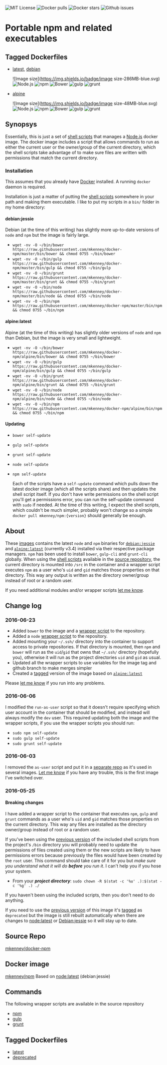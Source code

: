 ![MIT License](https://img.shields.io/github/license/mkenney/docker-npm.svg) ![Docker pulls](https://img.shields.io/docker/pulls/mkenney/npm.svg) ![Docker stars](https://img.shields.io/docker/stars/mkenney/npm.svg) ![Github issues](https://img.shields.io/github/issues-raw/mkenney/docker-npm.svg)

# Portable npm and related executables

## Tagged Dockerfiles

* [latest](https://github.com/mkenney/docker-npm/blob/master/Dockerfile), [debian](https://github.com/mkenney/docker-npm/blob/master/Dockerfile)

  ![Image size](https://img.shields.io/badge/image size-286MB-blue.svg) ![Node.js](https://img.shields.io/badge/Node.js-v6.2.2-026e00.svg) ![npm](https://img.shields.io/badge/npm-v3.9.5-c12127.svg) ![Bower](https://img.shields.io/badge/Bower-v1.7.9-ffcc2f.svg) ![gulp](https://img.shields.io/badge/gulp-v1.2.1-cf4646.svg) ![grunt](https://img.shields.io/badge/Grunt-v1.2.0-e48632.svg)

* [alpine](https://github.com/mkenney/docker-npm/blob/alpine/Dockerfile)

  ![Image size](https://img.shields.io/badge/image size-48MB-blue.svg) ![Node.js](https://img.shields.io/badge/Node.js-v6.2.0-026e00.svg) ![npm](https://img.shields.io/badge/npm-v3.8.9-c12127.svg) ![Bower](https://img.shields.io/badge/Bower-v1.7.9-ffcc2f.svg) ![gulp](https://img.shields.io/badge/gulp-v1.2.1-cf4646.svg) ![grunt](https://img.shields.io/badge/Grunt-v1.2.0-e48632.svg)

## Synopsys

Essentially, this is just a set of [shell scripts](https://github.com/mkenney/docker-npm/tree/master/bin) that manages a [Node.js](https://nodejs.org/) docker image. The docker image includes a script that allows commands to run as either the current user or the owner/group of the current directory, which the shell scripts take advantage of to make sure files are written with permissions that match the current directory.

### Installation

This assumes that you already have [Docker](https://www.docker.com) installed. A running `docker` daemon is required.

Installation is just a matter of putting the [shell scripts](https://github.com/mkenney/docker-npm/tree/master/bin) somewhere in your path and making them executable. I like to put my scripts in a `bin/` folder in my home directory:

#### debian:jessie

Debian (at the time of this writing) has slightly more up-to-date versions of `node` and `npm` but the image is fairly large.

* `wget -nv -O ~/bin/bower https://raw.githubusercontent.com/mkenney/docker-npm/master/bin/bower && chmod 0755 ~/bin/bower`
* `wget -nv -O ~/bin/gulp https://raw.githubusercontent.com/mkenney/docker-npm/master/bin/gulp && chmod 0755 ~/bin/gulp`
* `wget -nv -O ~/bin/grunt https://raw.githubusercontent.com/mkenney/docker-npm/master/bin/grunt && chmod 0755 ~/bin/grunt`
* `wget -nv -O ~/bin/node https://raw.githubusercontent.com/mkenney/docker-npm/master/bin/node && chmod 0755 ~/bin/node`
* `wget -nv -O ~/bin/npm https://raw.githubusercontent.com/mkenney/docker-npm/master/bin/npm && chmod 0755 ~/bin/npm`

#### alpine:latest

Alpine (at the time of this writing) has slightly older versions of `node` and `npm` than Debian, but the image is very small and lightweight.

* `wget -nv -O ~/bin/bower https://raw.githubusercontent.com/mkenney/docker-npm/alpine/bin/bower && chmod 0755 ~/bin/bower`
* `wget -nv -O ~/bin/gulp https://raw.githubusercontent.com/mkenney/docker-npm/alpine/bin/gulp && chmod 0755 ~/bin/gulp`
* `wget -nv -O ~/bin/grunt https://raw.githubusercontent.com/mkenney/docker-npm/alpine/bin/grunt && chmod 0755 ~/bin/grunt`
* `wget -nv -O ~/bin/node https://raw.githubusercontent.com/mkenney/docker-npm/alpine/bin/node && chmod 0755 ~/bin/node`
* `wget -nv -O ~/bin/npm https://raw.githubusercontent.com/mkenney/docker-npm/alpine/bin/npm && chmod 0755 ~/bin/npm`

#### Updating

* `bower self-update`
* `gulp self-update`
* `grunt self-update`
* `node self-update`
* `npm self-update`

  Each of the scripts have a `self-update` command which pulls down the latest docker image (which all the scripts share) and then updates the shell script itself. If you don't have write permissions on the shell script you'll get a permissions error, you can run the self-update command with `sudo` if needed. At the time of this writing, I expect the shell scripts, which couldn't be much simpler, probably won't change so a simple `docker pull mkenney/npm:{version}` should generally be enough.

## About

These [images](https://hub.docker.com/r/mkenney/npm/tags/) contains the latest `node` and `npm` binaries for [`debian:jessie`](https://hub.docker.com/_/debian/) and [`alpine:latest`](https://hub.docker.com/_/alpine/) (currently v3.4) installed via their respective package managers. `npm` has been used to install `bower`, `gulp-cli` and `grunt-cli` globally. When using the [shell scripts](https://github.com/mkenney/docker-npm/tree/master/bin) available in the [source repository](https://github.com/mkenney/docker-npm), the current directory is mounted into `/src` in the container and a wrapper script executes `npm` as a user who's `uid` and `gid` matches those properties on that directory. This way any output is written as the directory owner/group instead of root or a random user.

If you need additional modules and/or wrapper scripts [let me know](https://github.com/mkenney/docker-npm/issues).

## Change log

### 2016-06-23

* Added `bower` to the image and a [wrapper script](https://github.com/mkenney/docker-npm/blob/master/bin/bower) to the repository.
* Added a `node` [wrapper script](https://github.com/mkenney/docker-npm/blob/master/bin/node) to the repository.
* Added mounting your `~/.ssh/` directory into the container to support access to private repositories. If that directory is mounted, then `npm` and `bower` will run as the `uid`/`gid` that owns that `~/.ssh/` directory (hopefully you), otherwise it will run as the project directories `uid` and `gid` as usual.
* Updated all the wrapper scripts to use variables for the image tag and github branch to make merges simpler
* Created a [tagged](https://hub.docker.com/r/mkenney/npm/tags/) version of the image based on [`alpine:latest`](https://hub.docker.com/_/alpine/)

Please [let me know](https://github.com/mkenney/docker-npm/issues) if you run into any problems.

### 2016-06-06

I modified the `run-as-user` script so that it doesn't require specifying which user account in the container that should be modified, and instead will always modify the `dev` user. This required updating both the image and the wrapper scripts, if you use the wrapper scripts you should run:
* `sudo npm self-update`
* `sudo gulp self-update`
* `sudo grunt self-update`

### 2016-06-03

I removed the `as-user` script and put it in a [separate repo](https://github.com/mkenney/docker-scripts/blob/master/container/run-as-user) as it's used in several images. [Let me know](https://github.com/mkenney/docker-npm/issues) if you have any trouble, this is the first image I've switched over.

### 2016-05-25

#### Breaking changes

I have added a wrapper script to the container that executes `npm`, `gulp` and `grunt` commands as a user who's `uid` and `gid` matches those properties on the current directory. This way any files are installed as the directory owner/group instead of root or a random user.

If you've been using the [previous version](https://github.com/mkenney/docker-npm/tree/deprecated/bin) of the included shell scripts from the project's `/bin` directory you will probably need to update the permissions of files created using them or the new scripts are likely to have permissions errors because previously the files would have been created by the `root` user. This command should take care of it for you but _make sure you understand what it will do **before** you run it_. I can't help you if you hose your system.

* From your **_project directory_**: `sudo chown -R $(stat -c '%u' .):$(stat -c '%g' .) ./`

If you haven't been using the included scripts, then you don't need to do anything.

If you need to use the [previous version](https://github.com/mkenney/docker-npm/tree/deprecated) of this image it's [tagged](https://hub.docker.com/r/mkenney/npm/tags/) as `deprecated` but the image is still rebuilt automatically when there are changes to [node:latest](https://hub.docker.com/_/node/) or [Debian:jessie](https://hub.docker.com/_/debian/) so it will stay up to date.

## Source Repo

[mkenney/docker-npm](https://github.com/mkenney/docker-npm)

## Docker image

[mkenney/npm](https://hub.docker.com/r/mkenney/npm/) Based on [node:latest](https://hub.docker.com/_/node/) (debian:jessie)

## Commands

The following wrapper scripts are available in the source repository

* [npm](https://github.com/mkenney/docker-npm/blob/master/bin/npm)
* [gulp](https://github.com/mkenney/docker-npm/blob/master/bin/gulp)
* [grunt](https://github.com/mkenney/docker-npm/blob/master/bin/grunt)

## Tagged Dockerfiles

* [latest](https://github.com/mkenney/docker-npm/blob/master/Dockerfile)
* [deprecated](https://github.com/mkenney/docker-npm/blob/deprecated/Dockerfile)
